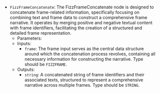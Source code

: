 - `FizzFrameConcatenate`: The FizzFrameConcatenate node is designed to concatenate frame-related information, specifically focusing on combining text and frame data to construct a comprehensive frame narrative. It operates by merging positive and negative textual content with frame identifiers, facilitating the creation of a structured and detailed frame representation.
    - Parameters:
    - Inputs:
        - `frame`: The frame input serves as the central data structure around which the concatenation process revolves, containing all necessary information for constructing the narrative. Type should be `FIZZFRAME`.
    - Outputs:
        - `string`: A concatenated string of frame identifiers and their associated texts, structured to represent a comprehensive narrative across multiple frames. Type should be `STRING`.
